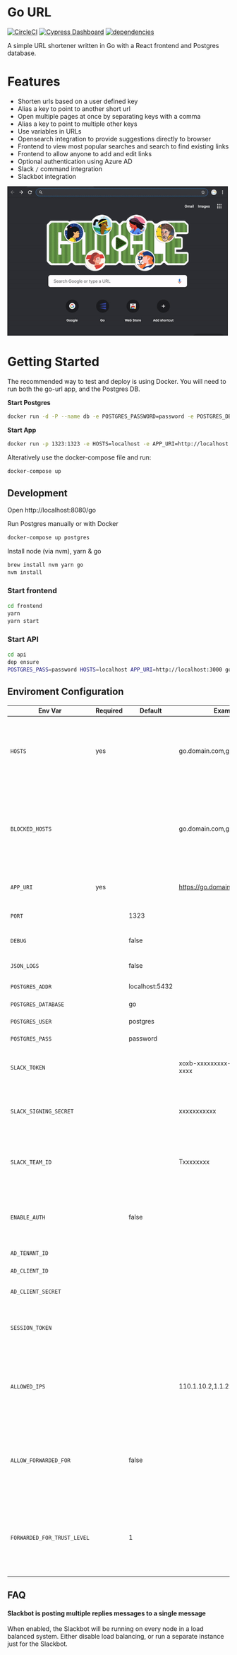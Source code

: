 # Go URL

[![CircleCI](https://circleci.com/gh/alexbrazier/go-url.svg?style=svg)](https://circleci.com/gh/alexbrazier/go-url)
[![Cypress Dashboard](https://img.shields.io/badge/cypress-dashboard-brightgreen.svg)](https://dashboard.cypress.io/#/projects/7dct13/runs)
[![dependencies](https://img.shields.io/david/alexbrazier/go-url.svg?path=frontend)](https://david-dm.org/alexbrazier/go-url?path=frontend)

A simple URL shortener written in Go with a React frontend and Postgres database.

# Features

- Shorten urls based on a user defined key
- Alias a key to point to another short url
- Open multiple pages at once by separating keys with a comma
- Alias a key to point to multiple other keys
- Use variables in URLs
- Opensearch integration to provide suggestions directly to browser
- Frontend to view most popular searches and search to find existing links
- Frontend to allow anyone to add and edit links
- Optional authentication using Azure AD
- Slack `/` command integration
- Slackbot integration

![Demo](.github/go-demo.gif)

# Getting Started

The recommended way to test and deploy is using Docker. You will need to run both the go-url app, and the Postgres DB.

**Start Postgres**

```sh
docker run -d -P --name db -e POSTGRES_PASSWORD=password -e POSTGRES_DB=go -e POSTGRES_ADDR=db:5432 postgres:11.3-alpine
```

**Start App**

```sh
docker run -p 1323:1323 -e HOSTS=localhost -e APP_URI=http://localhost:1323 --link db alexbrazier/go-url
```

Alteratively use the docker-compose file and run:

```sh
docker-compose up
```

## Development

Open http://localhost:8080/go

Run Postgres manually or with Docker

```sh
docker-compose up postgres
```

Install node (via nvm), yarn & go

```sh
brew install nvm yarn go
nvm install
```

### Start frontend

```sh
cd frontend
yarn
yarn start
```

### Start API

```sh
cd api
dep ensure
POSTGRES_PASS=password HOSTS=localhost APP_URI=http://localhost:3000 go run server.go
```

## Enviroment Configuration

| Env Var                     | Required | Default        | Example                      | Description                                                                                            |
| --------------------------- | -------- | -------------- | ---------------------------- | ------------------------------------------------------------------------------------------------------ |
| `HOSTS`                     | yes      |                | go.domain.com,go2.domain.com | List of comma separated hosts that the server will be able to be accessed from                         |
| `BLOCKED_HOSTS`             |          |                | go.domain.com,go2.domain.com | List of hosts you want to block from being linked - HOSTS are already included to stop recursive calls |
| `APP_URI`                   | yes      |                | https://go.domain.com        | Default URI of app - used to link back to app                                                          |
| `PORT`                      |          | 1323           |                              | Port the app will run on                                                                               |
| `DEBUG`                     |          | false          |                              | Enable more logging                                                                                    |
| `JSON_LOGS`                 |          | false          |                              | Use JSON logs where possible                                                                           |
| `POSTGRES_ADDR`             |          | localhost:5432 |                              | Postgres db address                                                                                    |
| `POSTGRES_DATABASE`         |          | go             |                              | Postgres db name                                                                                       |
| `POSTGRES_USER`             |          | postgres       |                              | Postgres user                                                                                          |
| `POSTGRES_PASS`             |          | password       |                              | Postgres password                                                                                      |
| `SLACK_TOKEN`               |          |                | xoxb-xxxxxxxxx-xxxxxxxx-xxxx | Slack OAuth token to enable slackbot                                                                   |
| `SLACK_SIGNING_SECRET`      |          |                | xxxxxxxxxxx                  | Slack signing secret to enable Slack `/go` command                                                     |
| `SLACK_TEAM_ID`             |          |                | Txxxxxxxx                    | Slack team id to restrict slash command responses to single team                                       |
| `ENABLE_AUTH`               |          | false          |                              | Enable Azure auth or not - if enabled, all other fields must be filled in                              |
| `AD_TENANT_ID`              |          |                |                              | Azure AD tenant ID                                                                                     |
| `AD_CLIENT_ID`              |          |                |                              | Azure AD client ID                                                                                     |
| `AD_CLIENT_SECRET`          |          |                |                              | Azure AD client secret                                                                                 |
| `SESSION_TOKEN`             |          |                |                              | Secret session token to store the user sessions                                                        |
| `ALLOWED_IPS`               |          |                | 110.1.10.2,1.1.22.1          | IP addresses that are always allowed access, even with auth enabled                                    |
| `ALLOW_FORWARDED_FOR`       |          | false          |                              | Retrieve origin IP from X-Forwarded-For header. Only enable if source is trusted, e.g. via Cloudfront  |
| `FORWARDED_FOR_TRUST_LEVEL` |          | 1              |                              | Number of levels to trust X-Forwarded-For header - should map to number of proxies used                |

## FAQ

#### Slackbot is posting multiple replies messages to a single message

When enabled, the Slackbot will be running on every node in a load balanced system. Either disable load balancing, or run a separate instance just for the Slackbot.
